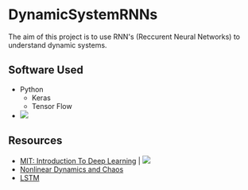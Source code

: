 # DynamicSystemRNNs

The aim of this project is to use RNN's (Reccurent Neural Networks) to understand dynamic systems. 

## Software Used 

* Python 
    - Keras 
    - Tensor Flow 
* [![](https://colab.research.google.com/assets/colab-badge.svg)](https://colab.research.google.com)


## Resources

*   [MIT: Introduction To Deep Learning](http://introtodeeplearning.com/) | [![](http://i.imgur.com/0o48UoR.png)](https://github.com/aamini/introtodeeplearning)
*   [Nonlinear Dynamics and Chaos](https://www.amazon.com/Nonlinear-Dynamics-Chaos-Applications-Nonlinearity/dp/0738204536)
* [LSTM](https://en.wikipedia.org/wiki/Long_short-term_memory)
